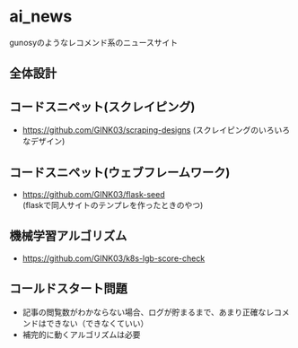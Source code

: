 # ai_news
gunosyのようなレコメンド系のニュースサイト

## 全体設計

## コードスニペット(スクレイピング)
 - https://github.com/GINK03/scraping-designs
 (スクレイピングのいろいろなデザイン)
 
## コードスニペット(ウェブフレームワーク)
 - https://github.com/GINK03/flask-seed  
 (flaskで同人サイトのテンプレを作ったときのやつ)  
  
## 機械学習アルゴリズム
 - https://github.com/GINK03/k8s-lgb-score-check

## コールドスタート問題
 - 記事の閲覧数がわかならない場合、ログが貯まるまで、あまり正確なレコメンドはできない（できなくていい）
 - 補完的に動くアルゴリズムは必要
